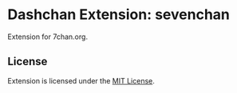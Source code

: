 # Dashchan Extension: sevenchan

Extension for 7chan.org.

## License

Extension is licensed under the [MIT License](LICENSE).